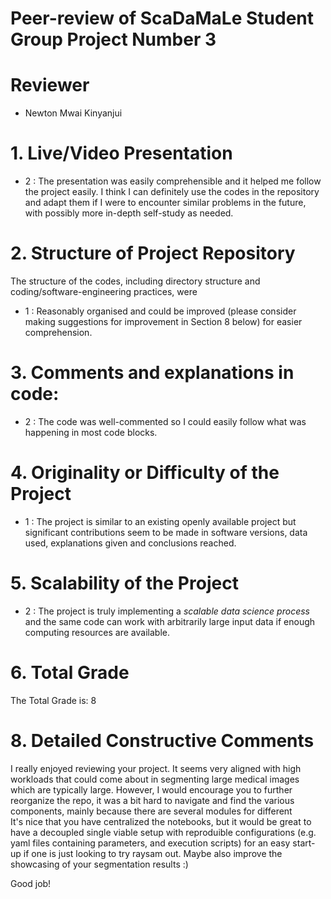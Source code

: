 # Peer-review of ScaDaMaLe Student Group Project Number 3

# Reviewer


- Newton Mwai Kinyanjui

# 1. Live/Video Presentation

- 2 : The presentation was easily comprehensible and it helped me follow the project easily. I think I can definitely use the codes in the repository and adapt them if I were to encounter similar problems in the future, with possibly more in-depth self-study as needed.

# 2. Structure of Project Repository

The structure of the codes, including directory structure and coding/software-engineering practices,  were  

- 1 : Reasonably organised and could be improved (please consider making suggestions for improvement in Section 8 below) for easier comprehension.

# 3. Comments and explanations in code:


- 2 : The code was well-commented so I could easily follow what was happening in most code blocks.

# 4. Originality or Difficulty of the Project


- 1 : The project is similar to an existing openly available project but significant contributions seem to be made in software versions, data used, explanations given and conclusions reached.

# 5. Scalability of the Project


- 2 : The project is truly implementing a *scalable data science process* and the same code can work with arbitrarily large input data if enough computing resources are available.

# 6. Total Grade

The Total Grade is: 8


# 8. Detailed Constructive Comments

I really enjoyed reviewing your project. It seems very aligned with high workloads that could come about in segmenting large medical images which are typically large.
However, I would encourage you to further reorganize the repo, it was a bit hard to navigate and find the various components, mainly because there are several modules for different  
It's nice that you have centralized the notebooks, but it would be great to have a decoupled single viable setup with reproduible configurations (e.g. yaml files containing parameters, and execution scripts) for an easy start-up if one is just looking to try raysam out.
Maybe also improve the showcasing of your segmentation results :)

Good job!

